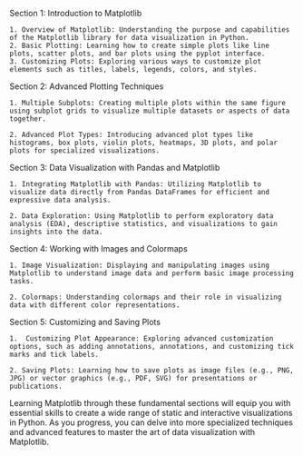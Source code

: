 Section 1: Introduction to Matplotlib

    1. Overview of Matplotlib: Understanding the purpose and capabilities of the Matplotlib library for data visualization in Python.
    2. Basic Plotting: Learning how to create simple plots like line plots, scatter plots, and bar plots using the pyplot interface.
    3. Customizing Plots: Exploring various ways to customize plot elements such as titles, labels, legends, colors, and styles.

Section 2: Advanced Plotting Techniques

    1. Multiple Subplots: Creating multiple plots within the same figure using subplot grids to visualize multiple datasets or aspects of data together.

    2. Advanced Plot Types: Introducing advanced plot types like histograms, box plots, violin plots, heatmaps, 3D plots, and polar plots for specialized visualizations.

Section 3: Data Visualization with Pandas and Matplotlib

    1. Integrating Matplotlib with Pandas: Utilizing Matplotlib to visualize data directly from Pandas DataFrames for efficient and expressive data analysis.

    2. Data Exploration: Using Matplotlib to perform exploratory data analysis (EDA), descriptive statistics, and visualizations to gain insights into the data.

Section 4: Working with Images and Colormaps

    1. Image Visualization: Displaying and manipulating images using Matplotlib to understand image data and perform basic image processing tasks.

    2. Colormaps: Understanding colormaps and their role in visualizing data with different color representations.

Section 5: Customizing and Saving Plots

    1.  Customizing Plot Appearance: Exploring advanced customization options, such as adding annotations, annotations, and customizing tick marks and tick labels.

    2. Saving Plots: Learning how to save plots as image files (e.g., PNG, JPG) or vector graphics (e.g., PDF, SVG) for presentations or publications.

Learning Matplotlib through these fundamental sections will equip you with essential skills to create a wide range of static and interactive visualizations in Python. As you progress, you can delve into more specialized techniques and advanced features to master the art of data visualization with Matplotlib.
